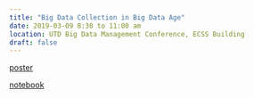 ```yaml
---
title: "Big Data Collection in Big Data Age"
date: 2019-03-09 8:30 to 11:00 am
location: UTD Big Data Management Conference, ECSS Building
draft: false
---
```


[poster](https://utdallas.app.box.com/v/bdmconf)

[notebook](https://datageneration.org/bdm)
